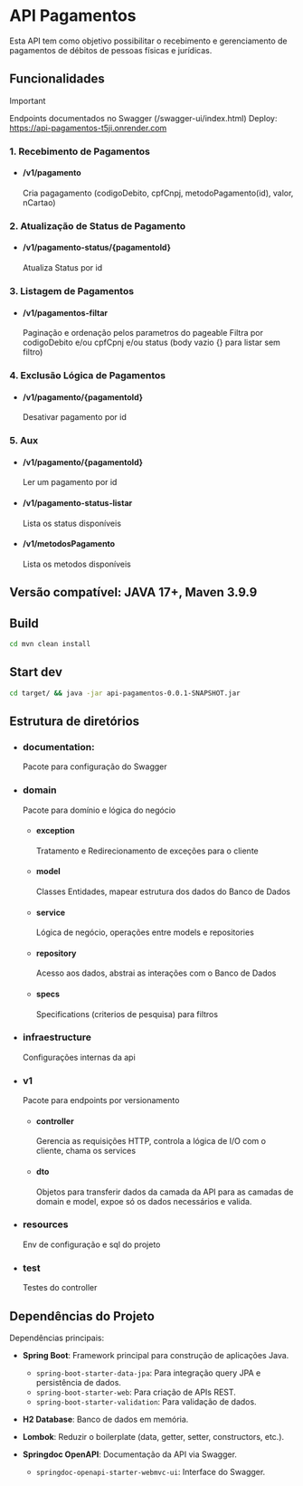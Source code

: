 # API Pagamentos
Esta API tem como objetivo possibilitar o recebimento e gerenciamento de pagamentos de débitos de pessoas físicas e jurídicas.

## Funcionalidades
> [!IMPORTANT]
> Endpoints documentados no Swagger (/swagger-ui/index.html)
> Deploy: https://api-pagamentos-t5ji.onrender.com

### 1. Recebimento de Pagamentos
- #### /v1/pagamento
  Cria pagagamento (codigoDebito, cpfCnpj, metodoPagamento(id), valor, nCartao)
### 2. Atualização de Status de Pagamento
- #### /v1/pagamento-status/{pagamentoId}
  Atualiza Status por id
### 3. Listagem de Pagamentos
- #### /v1/pagamentos-filtar
  Paginação e ordenação pelos parametros do pageable
  Filtra por codigoDebito e/ou cpfCpnj e/ou status (body vazio {} para listar sem filtro)

### 4. Exclusão Lógica de Pagamentos
- #### /v1/pagamento/{pagamentoId}
  Desativar pagamento por id

### 5. Aux
- #### /v1/pagamento/{pagamentoId}
  Ler um pagamento por id
- #### /v1/pagamento-status-listar
  Lista os status disponíveis
- #### /v1/metodosPagamento
  Lista os metodos disponíveis 
  

## Versão compatível: JAVA 17+, Maven 3.9.9
  
## Build
```bash
cd mvn clean install
```
## Start dev
```bash
cd target/ && java -jar api-pagamentos-0.0.1-SNAPSHOT.jar
```

## Estrutura de diretórios
- ### documentation: 
  Pacote para configuração do Swagger

- ### domain 
  Pacote para domínio e lógica do negócio

  - #### exception
    Tratamento e Redirecionamento de exceções para o cliente

  - #### model
    Classes Entidades, mapear estrutura dos dados do Banco de Dados

  - #### service
    Lógica de negócio, operações entre models e repositories

  - #### repository
    Acesso aos dados, abstrai as interações com o Banco de Dados

  - #### specs
    Specifications (criterios de pesquisa) para filtros



- ### infraestructure
  Configurações internas da api

 
- ### v1
  Pacote para endpoints por versionamento

  - #### controller
    Gerencia as requisições HTTP, controla a lógica de I/O com o cliente, chama os services

  - #### dto
    Objetos para transferir dados da camada da API para as camadas de domain e model, expoe só os dados necessários e valida.

- ### resources
  Env de configuração e sql do projeto

- ### test
  Testes do controller


## Dependências do Projeto
  Dependências principais:

- **Spring Boot**: Framework principal para construção de aplicações Java.
  - `spring-boot-starter-data-jpa`: Para integração query JPA e persistência de dados.
  - `spring-boot-starter-web`: Para criação de APIs REST.
  - `spring-boot-starter-validation`: Para validação de dados.

- **H2 Database**: Banco de dados em memória.

- **Lombok**: Reduzir o boilerplate (data, getter, setter, constructors, etc.).

- **Springdoc OpenAPI**: Documentação da API via Swagger.
  - `springdoc-openapi-starter-webmvc-ui`: Interface do Swagger.

<!-- - **ModelMapper**: apeamento de objetos Java, facilita o mapeamento entre DTOs e entities. -->
